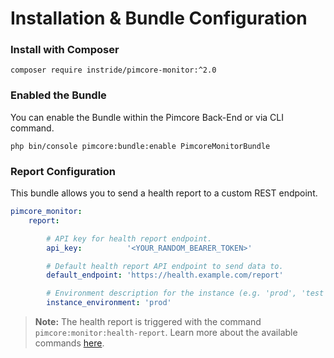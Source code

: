 # Installation & Bundle Configuration

### Install with Composer

```
composer require instride/pimcore-monitor:^2.0
```

### Enabled the Bundle

You can enable the Bundle within the Pimcore Back-End or via CLI command.

```
php bin/console pimcore:bundle:enable PimcoreMonitorBundle
```

### Report Configuration

This bundle allows you to send a health report to a custom REST endpoint.

```yaml
pimcore_monitor:
    report:

        # API key for health report endpoint.
        api_key:          '<YOUR_RANDOM_BEARER_TOKEN>'

        # Default health report API endpoint to send data to.
        default_endpoint: 'https://health.example.com/report'

        # Environment description for the instance (e.g. 'prod', 'test', 'dev').
        instance_environment: 'prod'
```

> **Note:** The health report is triggered with the command `pimcore:monitor:health-report`.
> Learn more about the available commands [here](02-commands.md).
